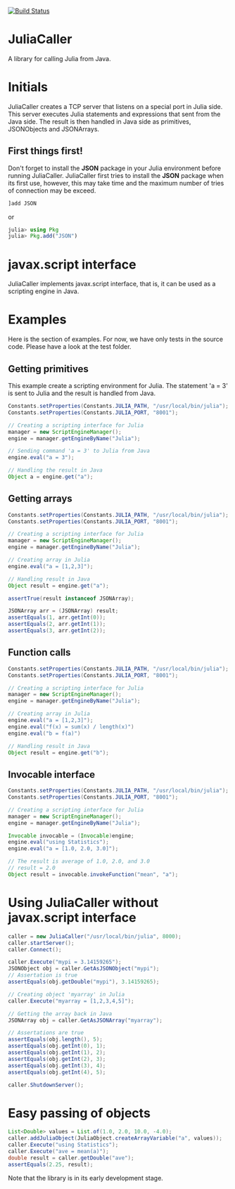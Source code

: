 
[![Build Status](https://travis-ci.org/jbytecode/juliacaller.svg?branch=master&status=passed)](https://travis-ci.org/github/jbytecode/juliacaller)

# JuliaCaller

A library for calling Julia from Java.


# Initials
JuliaCaller creates a TCP server that listens on a special port in Julia side. This server executes 
Julia statements and expressions that sent from the Java side. The result is then handled in Java side as 
primitives, JSONObjects and JSONArrays.

## First things first!
Don't forget to install the **JSON** package in your Julia environment before running JuliaCaller. JuliaCaller first tries to install the **JSON** package when its first use, however, this may take time and the maximum number of tries of connection may be exceed.

```julia
]add JSON
```

or 

```julia
julia> using Pkg
julia> Pkg.add("JSON")
```


# javax.script interface
JuliaCaller implements javax.script interface, that is, it can be used as a scripting engine in Java.

# Examples

Here is the section of examples. For now, we have only tests in the source code. Please have a look at the test folder.

## Getting primitives
This example create a scripting environment for Julia. The statement 'a = 3' is sent to Julia and the result is handled from Java.
```java
Constants.setProperties(Constants.JULIA_PATH, "/usr/local/bin/julia");
Constants.setProperties(Constants.JULIA_PORT, "8001");

// Creating a scripting interface for Julia
manager = new ScriptEngineManager();
engine = manager.getEngineByName("Julia");

// Sending command 'a = 3' to Julia from Java
engine.eval("a = 3");

// Handling the result in Java
Object a = engine.get("a");
```
## Getting arrays
```java
Constants.setProperties(Constants.JULIA_PATH, "/usr/local/bin/julia");
Constants.setProperties(Constants.JULIA_PORT, "8001");

// Creating a scripting interface for Julia
manager = new ScriptEngineManager();
engine = manager.getEngineByName("Julia");

// Creating array in Julia
engine.eval("a = [1,2,3]");

// Handling result in Java
Object result = engine.get("a");

assertTrue(result instanceof JSONArray);

JSONArray arr = (JSONArray) result;
assertEquals(1, arr.getInt(0));
assertEquals(2, arr.getInt(1));
assertEquals(3, arr.getInt(2));
```

## Function calls
```java
Constants.setProperties(Constants.JULIA_PATH, "/usr/local/bin/julia");
Constants.setProperties(Constants.JULIA_PORT, "8001");

// Creating a scripting interface for Julia
manager = new ScriptEngineManager();
engine = manager.getEngineByName("Julia");

// Creating array in Julia
engine.eval("a = [1,2,3]");
engine.eval("f(x) = sum(x) / length(x)")
engine.eval("b = f(a)")

// Handling result in Java
Object result = engine.get("b");
```

## Invocable interface
```java
Constants.setProperties(Constants.JULIA_PATH, "/usr/local/bin/julia");
Constants.setProperties(Constants.JULIA_PORT, "8001");

// Creating a scripting interface for Julia
manager = new ScriptEngineManager();
engine = manager.getEngineByName("Julia");

Invocable invocable = (Invocable)engine;
engine.eval("using Statistics");
engine.eval("a = [1.0, 2.0, 3.0]");

// The result is average of 1.0, 2.0, and 3.0
// result = 2.0
Object result = invocable.invokeFunction("mean", "a");
```

# Using JuliaCaller without javax.script interface
```java
caller = new JuliaCaller("/usr/local/bin/julia", 8000);
caller.startServer();
caller.Connect();

caller.Execute("mypi = 3.14159265");
JSONObject obj = caller.GetAsJSONObject("mypi");
// Assertation is true
assertEquals(obj.getDouble("mypi"), 3.14159265);

// Creating object 'myarray' in Julia
caller.Execute("myarray = [1,2,3,4,5]");

// Getting the array back in Java
JSONArray obj = caller.GetAsJSONArray("myarray");

// Assertations are true
assertEquals(obj.length(), 5);
assertEquals(obj.getInt(0), 1);
assertEquals(obj.getInt(1), 2);
assertEquals(obj.getInt(2), 3);
assertEquals(obj.getInt(3), 4);
assertEquals(obj.getInt(4), 5);

caller.ShutdownServer();
```

# Easy passing of objects
```java
List<Double> values = List.of(1.0, 2.0, 10.0, -4.0);
caller.addJuliaObject(JuliaObject.createArrayVariable("a", values));
caller.Execute("using Statistics");
caller.Execute("ave = mean(a)");
double result = caller.getDouble("ave");
assertEquals(2.25, result);
```

Note that the library is in its early development stage. 

